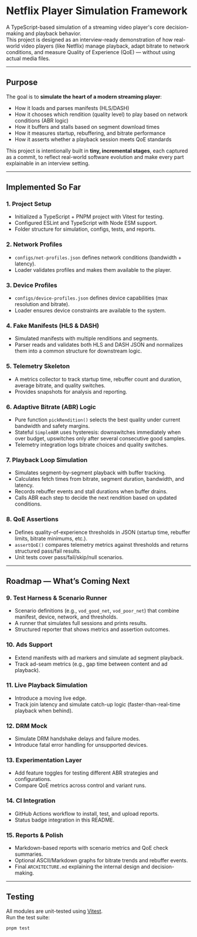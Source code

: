 # Netflix Player Simulation Framework

A TypeScript-based simulation of a streaming video player's core decision-making and playback behavior.  
This project is designed as an interview-ready demonstration of how real-world video players (like Netflix) manage playback, adapt bitrate to network conditions, and measure Quality of Experience (QoE) — without using actual media files.

---

## Purpose

The goal is to **simulate the heart of a modern streaming player**:

- How it loads and parses manifests (HLS/DASH)
- How it chooses which rendition (quality level) to play based on network conditions (ABR logic)
- How it buffers and stalls based on segment download times
- How it measures startup, rebuffering, and bitrate performance
- How it asserts whether a playback session meets QoE standards

This project is intentionally built in **tiny, incremental stages**, each captured as a commit, to reflect real-world software evolution and make every part explainable in an interview setting.

---

## Implemented So Far

### 1. Project Setup
- Initialized a TypeScript + PNPM project with Vitest for testing.
- Configured ESLint and TypeScript with Node ESM support.
- Folder structure for simulation, configs, tests, and reports.

### 2. Network Profiles
- `configs/net-profiles.json` defines network conditions (bandwidth + latency).
- Loader validates profiles and makes them available to the player.

### 3. Device Profiles
- `configs/device-profiles.json` defines device capabilities (max resolution and bitrate).
- Loader ensures device constraints are available to the system.

### 4. Fake Manifests (HLS & DASH)
- Simulated manifests with multiple renditions and segments.
- Parser reads and validates both HLS and DASH JSON and normalizes them into a common structure for downstream logic.

### 5. Telemetry Skeleton
- A metrics collector to track startup time, rebuffer count and duration, average bitrate, and quality switches.
- Provides snapshots for analysis and reporting.

### 6. Adaptive Bitrate (ABR) Logic
- Pure function `pickRendition()` selects the best quality under current bandwidth and safety margins.
- Stateful `SimpleABR` uses hysteresis: downswitches immediately when over budget, upswitches only after several consecutive good samples.
- Telemetry integration logs bitrate choices and quality switches.

### 7. Playback Loop Simulation
- Simulates segment-by-segment playback with buffer tracking.
- Calculates fetch times from bitrate, segment duration, bandwidth, and latency.
- Records rebuffer events and stall durations when buffer drains.
- Calls ABR each step to decide the next rendition based on updated conditions.

### 8. QoE Assertions
- Defines quality-of-experience thresholds in JSON (startup time, rebuffer limits, bitrate minimums, etc.).
- `assertQoE()` compares telemetry metrics against thresholds and returns structured pass/fail results.
- Unit tests cover pass/fail/skip/null scenarios.

---

## Roadmap — What’s Coming Next

### 9. Test Harness & Scenario Runner
- Scenario definitions (e.g., `vod_good_net`, `vod_poor_net`) that combine manifest, device, network, and thresholds.
- A runner that simulates full sessions and prints results.
- Structured reporter that shows metrics and assertion outcomes.

### 10. Ads Support
- Extend manifests with ad markers and simulate ad segment playback.
- Track ad-seam metrics (e.g., gap time between content and ad playback).

### 11. Live Playback Simulation
- Introduce a moving live edge.
- Track join latency and simulate catch-up logic (faster-than-real-time playback when behind).

### 12. DRM Mock
- Simulate DRM handshake delays and failure modes.
- Introduce fatal error handling for unsupported devices.

### 13. Experimentation Layer
- Add feature toggles for testing different ABR strategies and configurations.
- Compare QoE metrics across control and variant runs.

### 14. CI Integration
- GitHub Actions workflow to install, test, and upload reports.
- Status badge integration in this README.

### 15. Reports & Polish
- Markdown-based reports with scenario metrics and QoE check summaries.
- Optional ASCII/Markdown graphs for bitrate trends and rebuffer events.
- Final `ARCHITECTURE.md` explaining the internal design and decision-making.

---

## Testing

All modules are unit-tested using [Vitest](https://vitest.dev).  
Run the test suite:

```bash
pnpm test
